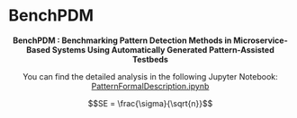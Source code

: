 # BenchPDM

<div align="center">


**BenchPDM : Benchmarking Pattern Detection Methods 
in Microservice-Based Systems Using Automatically Generated Pattern-Assisted Testbeds**

You can find the detailed analysis in the following Jupyter Notebook: 
[PatternFormalDescription.ipynb](./_notebooks/PatternFormalDescription.ipynb)

```math
SE = \frac{\sigma}{\sqrt{n}}
```
